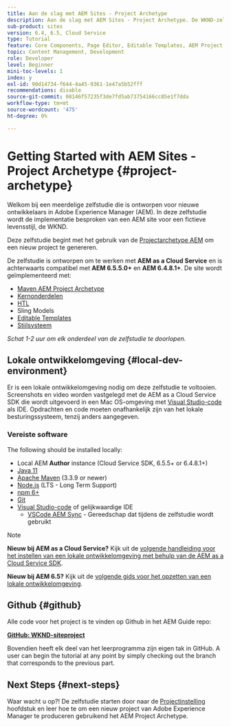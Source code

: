 ```yaml
---
title: Aan de slag met AEM Sites - Project Archetype
description: Aan de slag met AEM Sites - Project Archetype. De WKND-zelfstudie is een meerdelige zelfstudie die is ontworpen voor ontwikkelaars die nog geen ervaring hebben met Adobe Experience Manager. The tutorial walks through the implementation of an AEM site for a fictitious lifestyle brand, the WKND. De zelfstudie behandelt fundamentele onderwerpen zoals projectopstelling, gemaakte archetypes, de Componenten van de Kern, Bewerkbare Malplaatjes, cliëntbibliotheken, en componentenontwikkeling.
sub-product: sites
version: 6.4, 6.5, Cloud Service
type: Tutorial
feature: Core Components, Page Editor, Editable Templates, AEM Project Archetype
topic: Content Management, Development
role: Developer
level: Beginner
mini-toc-levels: 1
index: y
exl-id: 90d14734-f644-4a45-9361-1e47a5b52fff
recommendations: disable
source-git-commit: 08146f57235f3de7fd5ab73754166cc85e1f7dda
workflow-type: tm+mt
source-wordcount: '475'
ht-degree: 0%

---
```


# Getting Started with AEM Sites - Project Archetype {#project-archetype}

Welkom bij een meerdelige zelfstudie die is ontworpen voor nieuwe ontwikkelaars in Adobe Experience Manager (AEM). In deze zelfstudie wordt de implementatie besproken van een AEM site voor een fictieve levensstijl, de WKND.

Deze zelfstudie begint met het gebruik van de [Projectarchetype AEM](https://experienceleague.adobe.com/docs/experience-manager-core-components/using/developing/archetype/overview.html) om een nieuw project te genereren.

De zelfstudie is ontworpen om te werken met **AEM as a Cloud Service** en is achterwaarts compatibel met **AEM 6.5.5.0+** en **AEM 6.4.8.1+**. De site wordt geïmplementeerd met:

* [Maven AEM Project Archetype](https://experienceleague.adobe.com/docs/experience-manager-core-components/using/developing/archetype/overview.html)
* [Kernonderdelen](https://experienceleague.adobe.com/docs/experience-manager-core-components/using/introduction.html)
* [HTL](https://experienceleague.adobe.com/docs/experience-manager-htl/using/getting-started/getting-started.html)
* Sling Models
* [Editable Templates](https://experienceleague.adobe.com/docs/experience-manager-learn/sites/page-authoring/template-editor-feature-video-use.html)
* [Stijlsysteem](https://experienceleague.adobe.com/docs/experience-manager-learn/sites/page-authoring/style-system-feature-video-use.html)

*Schat 1-2 uur om elk onderdeel van de zelfstudie te doorlopen.*

## Lokale ontwikkelomgeving {#local-dev-environment}

Er is een lokale ontwikkelomgeving nodig om deze zelfstudie te voltooien. Screenshots en video worden vastgelegd met de AEM as a Cloud Service SDK die wordt uitgevoerd in een Mac OS-omgeving met [Visual Studio-code](https://code.visualstudio.com/) als IDE. Opdrachten en code moeten onafhankelijk zijn van het lokale besturingssysteem, tenzij anders aangegeven.

### Vereiste software

The following should be installed locally:

* Local AEM **Author** instance (Cloud Service SDK, 6.5.5+ or 6.4.8.1+)
* [Java 11](https://downloads.experiencecloud.adobe.com/content/software-distribution/en/general.html)
* [Apache Maven](https://maven.apache.org/) (3.3.9 or newer)
* [Node.js](https://nodejs.org/en/) (LTS - Long Term Support)
* [npm 6+](https://www.npmjs.com/)
* [Git](https://git-scm.com/)
* [Visual Studio-code](https://code.visualstudio.com/) of gelijkwaardige IDE
   * [VSCode AEM Sync](https://marketplace.visualstudio.com/items?itemName=yamato-ltd.vscode-aem-sync) - Gereedschap dat tijdens de zelfstudie wordt gebruikt

>[!NOTE]
>
> **Nieuw bij AEM as a Cloud Service?** Kijk uit de [volgende handleiding voor het instellen van een lokale ontwikkelomgeving met behulp van de AEM as a Cloud Service SDK](https://experienceleague.adobe.com/docs/experience-manager-learn/cloud-service/local-development-environment-set-up/overview.html).
>
> **Nieuw bij AEM 6.5?** Kijk uit de [volgende gids voor het opzetten van een lokale ontwikkelomgeving](https://experienceleague.adobe.com/docs/experience-manager-learn/foundation/development/set-up-a-local-aem-development-environment.html).

## Github {#github}

Alle code voor het project is te vinden op Github in het AEM Guide repo:

**[GitHub: WKND-siteproject](https://github.com/adobe/aem-guides-wknd)**

Bovendien heeft elk deel van het leerprogramma zijn eigen tak in GitHub. A user can begin the tutorial at any point by simply checking out the branch that corresponds to the previous part.

## Next Steps {#next-steps}

Waar wacht u op?! De zelfstudie starten door naar de [Projectinstelling](project-setup.md) hoofdstuk en leer hoe te om een nieuw project van Adobe Experience Manager te produceren gebruikend het AEM Project Archetype.
